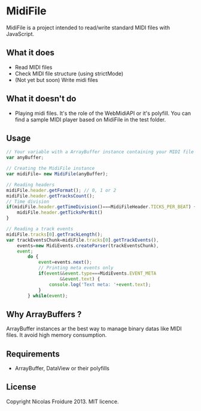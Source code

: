 MidiFile
============

MidiFile is a project intended to read/write standard MIDI files with JavaScript.



What it does
-------------
* Read MIDI files
* Check MIDI file structure (using strictMode)
*	(Not yet but soon) Write midi files

What it doesn't do
-------------
*	Playing midi files. It's the role of the WebMidiAPI or it's polyfill. You can find a sample MIDI player based on MidiFile in the test folder.

Usage
-------------
```js
// Your variable with a ArrayBuffer instance containing your MIDI file
var anyBuffer;

// Creating the MidiFile instance
var midiFile= new MidiFile(anyBuffer);

// Reading headers
midiFile.header.getFormat(); // 0, 1 or 2
midiFile.header.getTracksCount();
// Time division
if(midiFile.header.getTimeDivision()===MidiFileHeader.TICKS_PER_BEAT) {
	midiFile.header.getTicksPerBit()
}

// Reading a track events
midiFile.tracks[0].getTrackLength();
var trackEventsChunk=midiFile.tracks[0].getTrackEvents(),
	events=new MidiEvents.createParser(trackEventsChunk),
	event;
		do {
			event=events.next();
			// Printing meta events only
			if(event&&event.type===MidiEvents.EVENT_META
					&&event.text) {
				console.log('Text meta: '+event.text);
			}
		} while(event);
```

Why ArrayBuffers ?
-------------
ArrayBuffer instances ar the best way to manage binary datas like MIDI files. It avoid high memory consumption.

Requirements
-------------
* ArrayBuffer, DataView or their polyfills

License
-------
Copyright Nicolas Froidure 2013. MIT licence.
